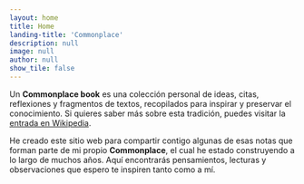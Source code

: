 ```yaml
---
layout: home
title: Home
landing-title: 'Commonplace'
description: null
image: null
author: null
show_tile: false
---
```


Un **Commonplace book** es una colección personal de ideas, citas, reflexiones y fragmentos de textos, recopilados para inspirar y preservar el conocimiento. Si quieres saber más sobre esta tradición, puedes visitar la [entrada en Wikipedia](https://en.wikipedia.org/wiki/Commonplace_book).    

He creado este sitio web para compartir contigo algunas de esas notas que forman parte de mi propio **Commonplace**, el cual he estado construyendo a lo largo de muchos años. Aquí encontrarás pensamientos, lecturas y observaciones que espero te inspiren tanto como a mí.